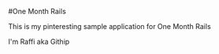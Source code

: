 
#One Month Rails

This is my pinteresting  sample application for  One Month Rails

I'm Raffi aka Githip

